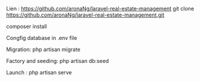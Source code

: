Lien : https://github.com/aronaNg/laravel-real-estate-management
git clone https://github.com/aronaNg/laravel-real-estate-management.git

composer install

Congfig database in .env file

Migration: php artisan migrate

Factory and seeding: php artisan db:seed

Launch : php artisan serve


